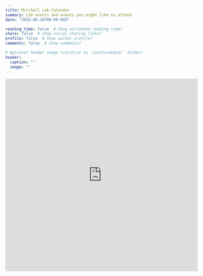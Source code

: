 ```yaml
---
title: Mitchell Lab Calendar
summary: Lab events and events you might like to attend
date: "2018-06-28T00:00:00Z"

reading_time: false  # Show estimated reading time?
share: false  # Show social sharing links?
profile: false  # Show author profile?
comments: false  # Show comments?

# Optional header image (relative to `assets/media/` folder).
header:
  caption: ""
  image: ""
---
```


<iframe src="https://calendar.google.com/calendar/embed?height=600&amp;wkst=1&amp;bgcolor=%23ffffff&amp;ctz=Europe%2FLondon&amp;src=dXVpMjBlZmZvYWg1a2xwa2NmbGo1MDY2MGtAZ3JvdXAuY2FsZW5kYXIuZ29vZ2xlLmNvbQ&amp;src=ZW4udWsjaG9saWRheUBncm91cC52LmNhbGVuZGFyLmdvb2dsZS5jb20&amp;color=%238E24AA&amp;color=%230B8043&amp;showTitle=1&amp;title=Mitchell%20Lab%20Calendar&amp;showPrint=0&amp;mode=WEEK" style="border-width:0" width="600" height="600" frameborder="0" scrolling="no"></iframe>
